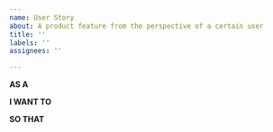 ```yaml
---
name: User Story
about: A product feature from the perspective of a certain user
title: ''
labels: ''
assignees: ''

---
```


**AS A**

**I WANT TO**

**SO THAT**
